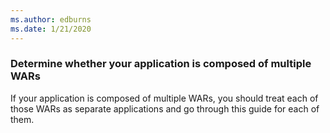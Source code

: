 ```yaml
---
ms.author: edburns
ms.date: 1/21/2020
---
```


### Determine whether your application is composed of multiple WARs

If your application is composed of multiple WARs, you should treat each of those WARs as separate applications and go through this guide for each of them.
